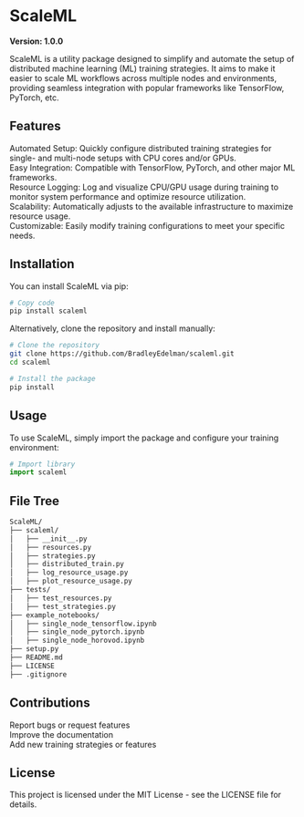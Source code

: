 # ScaleML
**Version: 1.0.0** 

ScaleML is a utility package designed to simplify and automate the setup of distributed machine learning (ML) training strategies. It aims to make it easier to scale ML workflows across multiple nodes and environments, providing seamless integration with popular frameworks like TensorFlow, PyTorch, etc.

## Features
Automated Setup: Quickly configure distributed training strategies for single- and multi-node setups with CPU cores and/or GPUs. <br />
Easy Integration: Compatible with TensorFlow, PyTorch, and other major ML frameworks. <br />
Resource Logging: Log and visualize CPU/GPU usage during training to monitor system performance and optimize resource utilization. <br />
Scalability: Automatically adjusts to the available infrastructure to maximize resource usage. <br />
Customizable: Easily modify training configurations to meet your specific needs. <br />

## Installation
You can install ScaleML via pip:

```bash
# Copy code
pip install scaleml
```

Alternatively, clone the repository and install manually:
```bash
# Clone the repository
git clone https://github.com/BradleyEdelman/scaleml.git
cd scaleml

# Install the package
pip install
```

## Usage
To use ScaleML, simply import the package and configure your training environment:

```python
# Import library
import scaleml
```

## File Tree
```bash
ScaleML/
├── scaleml/
│   ├── __init__.py
│   ├── resources.py
│   ├── strategies.py
│   ├── distributed_train.py
│   ├── log_resource_usage.py
│   ├── plot_resource_usage.py
├── tests/
│   ├── test_resources.py
│   ├── test_strategies.py
├── example_notebooks/
│   ├── single_node_tensorflow.ipynb
│   ├── single_node_pytorch.ipynb
│   ├── single_node_horovod.ipynb
├── setup.py
├── README.md
├── LICENSE
├── .gitignore
```

## Contributions
Report bugs or request features <br />
Improve the documentation <br />
Add new training strategies or features <br />

## License
This project is licensed under the MIT License - see the LICENSE file for details.
